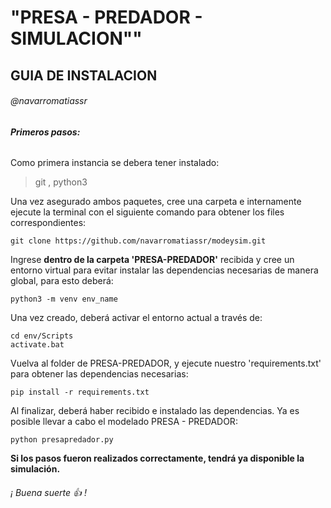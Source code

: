 # "PRESA - PREDADOR - SIMULACION""
## GUIA DE INSTALACION
###### @navarromatiassr

###### **Primeros pasos:**

Como primera instancia se debera tener instalado:

>git , python3

Una vez asegurado ambos paquetes, cree una carpeta e internamente ejecute la terminal con el siguiente
comando para obtener los files correspondientes:

```
git clone https://github.com/navarromatiassr/modeysim.git

```
Ingrese **dentro de la carpeta 'PRESA-PREDADOR'** recibida y cree un entorno virtual para evitar instalar las dependencias necesarias
de manera global, para esto deberá:
```
python3 -m venv env_name
```
Una vez creado, deberá activar el entorno actual a través de:
```
cd env/Scripts
activate.bat
```
Vuelva al folder de PRESA-PREDADOR, y ejecute nuestro 'requirements.txt' para obtener las dependencias necesarias:
```
pip install -r requirements.txt
```
Al finalizar, deberá haber recibido e instalado las dependencias. Ya es posible llevar a cabo el modelado PRESA - PREDADOR:
```
python presapredador.py
```

**Si los pasos fueron realizados correctamente, tendrá ya disponible la simulación.**
######                            ¡ Buena suerte :+1: !

